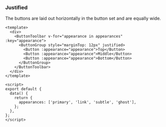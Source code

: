### Justified

The buttons are laid out horizontally in the button set and are equally wide.

<!--start-code-->

```vue
<template>
  <div>
    <ButtonToolbar v-for="appearance in appearances" :key="appearance">
      <ButtonGroup style="marginTop: 12px" justified>
        <Button :appearance="appearance">Top</Button>
        <Button :appearance="appearance">Middle</Button>
        <Button :appearance="appearance">Bottom</Button>
      </ButtonGroup>
    </ButtonToolbar>
  </div>
</template>

<script>
export default {
  data() {
    return {
      appearances: ['primary', 'link', 'subtle', 'ghost'],
    };
  },
};
</script>
```

<!--end-code-->
